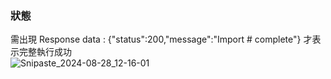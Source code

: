 

### 狀態
需出現 Response data : {"status":200,"message":"Import # complete"} 才表示完整執行成功  
![Snipaste_2024-08-28_12-16-01](https://github.com/user-attachments/assets/8cbd7a97-e54b-4675-8cac-852c61af94f6)
